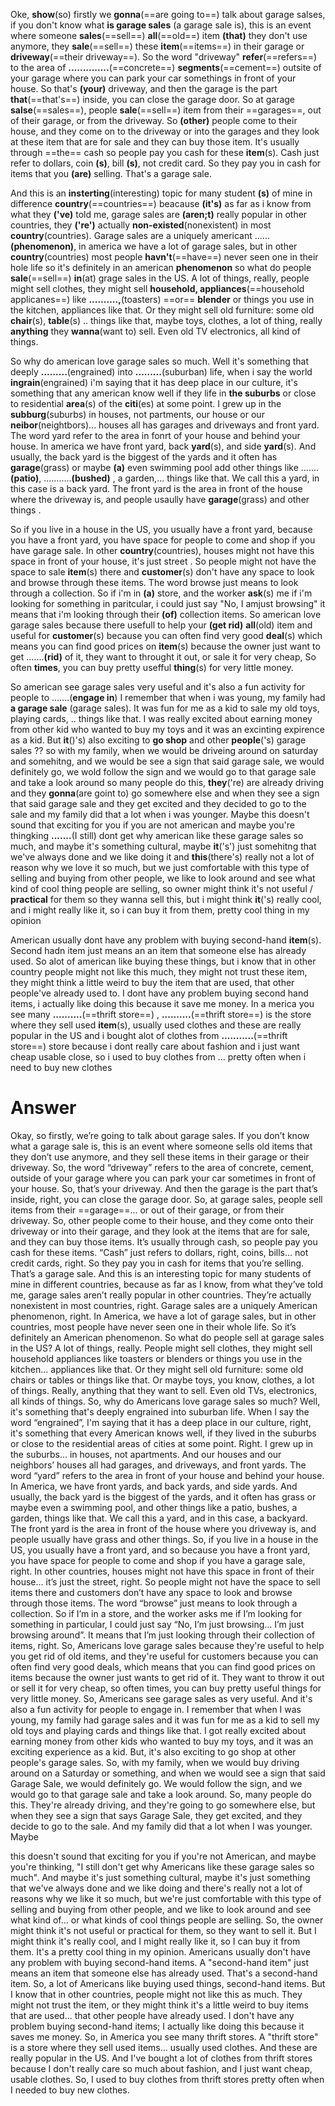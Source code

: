 Oke, **show**(so) firstly we **gonna**(==are going to==) talk about garage salses, if you don't know what **is garage sales** (a garage sale is), this is an event where someone **sales**(==sell==) **all**(==old==) item **(that)** they don't use anymore, they **sale**(==sell==) these **item**(==items==) in their garage or **driveway**(==their driveway==). So the word "driveway" **refer**(==refers==) to the area of **..............**(==concrete==) **segments**(==cement==) outsite of your garage where you can park your car somethings in front of your house. So that's **(your)** driveway, and then the garage is the part **that**(==that's==) inside, you can close the garage door. So at garage **salse**(==sales==), people **sale**(==sell==) item from their ==garages==, out of their garage, or from the driveway. So **(other)** people come to their house, and they come on to the driveway or  into the garages and they look at these item that are for sale and they can buy those item. It's usually through ==the== cash so people pay you cash for these **item**(s). Cash just refer to dollars, coin **(s)**, bill **(s)**, not credit card. So they pay you in cash for items that you **(are)** selling. That's a garage sale. 

And this is an **insterting**(interesting) topic for many student **(s)** of mine in difference **country**(==countries==) beacause **(it's)** as far as i know from what they **('ve)** told me, garage sales  are **(aren;t)** really popular in other countries, they **('re')** actually  **non-existed**(nonexistent) in most **country**(countries). Garage sales are a uniquely americant ......**(phenomenon)**, in america we have a lot of garage sales, but in other **country**(countries) most people **havn't**(==have==) never seen one in their hole life so it's definitely in an american **phenomenon** so what do people **sale**(==sell==) **in**(at) grage sales in the US. A lot of things, really, people might sell clothes, they might sell **household, appliances**(==household applicanes==) like **..........,**(toasters) ==or== **blender** or things you use in the kitchen, appliances like that. Or they might sell old furniture: some old **chair**(s), **table**(s) .. things like that,  maybe toys, clothes, a lot of thing, really **anything** they **wanna**(want to) sell. Even old TV electronics, all kind of things. 

So why do american love garage sales so much. Well it's something that deeply **.........**(engrained) into **.........**(suburban) life, when i say the world **ingrain**(engrained) i'm saying that it has deep place in our culture, it's something that any american know well if they life in **the suburbs** or close to residential **area**(s) of the **citi**(es) at some point. I grew up in the **subburg**(suburbs) in houses, not partments, our house or our **neibor**(neightbors)... houses all has garages and driveways and front yard. The word yard refer to the area in fonrt of your house and behind your house. In america we have front yard, back **yard**(s), and side **yard**(s). And usually, the back yard is the biggest of the yards and it often has **garage**(grass) or maybe **(a)** even swimming pool add other things like .......**(patio)**, ...........**(bushed)** , a garden,... things like that. We call this a yard, in this case is a back yard. The front yard is the area in front of the house where the driveway is, and people usaully have **garage**(grass) and other things . 

So if you live in a house in the US, you usually have a front yard, because you have a front yard, you have space for people to come and shop if you have garage sale. In other **country**(countries), houses might not have this space in front of your house, it's just street . So people might not have the space to sale **item**(s) there and **customer**(s) don't have any space to look and browse through these items. The word browse just means to look through a collection. So if i'm in **(a)** store, and the worker **ask**(s) me if i'm looking for something in paritcular, i could just say "No, I amjust browsing" it means that i'm looking through their  **(of)** collection items. So american love garage sales because there usefull to help your **(get rid)** **all**(old) item and useful for **customer**(s) because you can often find very good **deal**(s) which means you can find good prices on **item**(s) because the owner just want to get .......**(rid)** of it, they want to throught it out, or sale it for very cheap, So often **times**, you can buy pretty usefful **thing**(s) for very little money. 

So american see garage sales very useful and it's also a fun activity for people to .......(**engage in**) I remember that when i was young, my family had **a garage sale** (garage sales). It was fun for me as a kid to sale my old toys, playing cards, .. things like that. I was really excited about earning money from other kid who wanted to buy my toys and it was an excinting expirence as a kid. But **it**()'s) also exciting to **go shop** and other **people**('s) garage sales ?? so with my family, when we would be driveing around on saturday and somehitng, and we would be see a sign that said garage sale, we would definitely go, we wold follow the sign and we would go to that garage sale and take a look around so many people do this, **they**('re) are already driving and they **gonna**(are goint to) go somewhere else and when they see a sign that said garage sale and they get excited and they decided to go to the sale and my family did that a lot when i was younger. Maybe this doesn't sound that exciting for you if you are not american and maybe you're thingking **.......**(I still) dont get why american like these garage sales so much, and maybe it's something cultural, maybe **it**('s') just somehitng that we've  always done and we like doing it and **this**(there's) really not a lot of reason why we love it so much, but we just comfortable with this type of selling and buying from other people, we like to look around and see what kind of cool thing people are selling, so owner might think it's not useful / **practical** for them so they wanna sell this, but i might think **it**('s) really cool, and i might really like it, so i can buy it from them, pretty cool thing in my opinion

American  usually dont have any problem with buying second-hand **item**(s). Second hadn item just means an an item that someone else has already used. So alot of american like buying these things, but i know that in other country people might not like this much, they might not trust these item, they might think a little weird to buy the item that are used, that other people've already used to. I dont have any problem buying second hand items, i actually like doing this because it save me money. In a merica you see many **..........**(==thrift store==) , **..........**(==thrift store==) is the store where they sell used **item**(s), usually used clothes and these are really popular in the US and i bought alot of clothes from **...........**(==thrift store==) store because i dont really care about fashion and i just want cheap usable close, so i used to buy clothes from ... pretty often when i need to buy new clothes


# Answer

Okay, so firstly, we’re going to talk about garage sales. If you don’t know what a
garage sale is, this is an event where someone sells old items that they don’t use
anymore, and they sell these items in their garage or their driveway. So, the word
“driveway” refers to the area of concrete, cement, outside of your garage where you can
park your car sometimes in front of your house. So, that’s your driveway. And then the
garage is the part that’s inside, right, you can close the garage door. So, at garage
sales, people sell items from their ==garage==... or out of their garage, or from their driveway.
So, other people come to their house, and they come onto their driveway or into their
garage, and they look at the items that are for sale, and they can buy those items. It’s
usually through cash, so people pay you cash for these items. “Cash” just refers to
dollars, right, coins, bills... not credit cards, right. So they pay you in cash for items that
you’re selling. That’s a garage sale.
And this is an interesting topic for many students of mine in different countries,
because as far as I know, from what they’ve told me, garage sales aren’t really popular
in other countries. They’re actually nonexistent in most countries, right. Garage sales
are a uniquely American phenomenon, right. In America, we have a lot of garage sales,
but in other countries, most people have never seen one in their whole life. So it’s
definitely an American phenomenon. So what do people sell at garage sales in the US?
A lot of things, really. People might sell clothes, they might sell household appliances
like toasters or blenders or things you use in the kitchen... appliances like that. Or they
might sell old furniture: some old chairs or tables or things like that. Or maybe toys, you
know, clothes, a lot of things. Really, anything that they want to sell. Even old TVs,
electronics, all kinds of things.
So, why do Americans love garage sales so much? Well, it's something that's
deeply engrained into suburban life. When I say the word “engrained”, I'm saying that it
has a deep place in our culture, right, it's something that every American knows well, if
they lived in the suburbs or close to the residential areas of cities at some point. Right. I
grew up in the suburbs... in houses, not apartments. And our houses and our neighbors’
houses all had garages, and driveways, and front yards. The word “yard” refers to the
area in front of your house and behind your house. In America, we have front yards, and
back yards, and side yards. And usually, the back yard is the biggest of the yards, and it
often has grass or maybe even a swimming pool, and other things like a patio, bushes,
a garden, things like that. We call this a yard, and in this case, a backyard. The front
yard is the area in front of the house where you driveway is, and people usually have
grass and other things.
So, if you live in a house in the US, you usually have a front yard, and so
because you have a front yard, you have space for people to come and shop if you
have a garage sale, right. In other countries, houses might not have this space in front
of their house... it’s just the street, right. So people might not have the space to sell
items there and customers don’t have any space to look and browse through those
items. The word “browse” just means to look through a collection. So if I’m in a store,
and the worker asks me if I’m looking for something in particular, I could just say “No,
I’m just browsing... I’m just browsing around”. It means that I’m just looking through their
collection of items, right. So, Americans love garage sales because they're useful to
help you get rid of old items, and they're useful for customers because you can often
find very good deals, which means that you can find good prices on items because the
owner just wants to get rid of it. They want to throw it out or sell it for very cheap, so
often times, you can buy pretty useful things for very little money.
So, Americans see garage sales as very useful. And it's also a fun activity for
people to engage in. I remember that when I was young, my family had garage sales
and it was fun for me as a kid to sell my old toys and playing cards and things like that. I
got really excited about earning money from other kids who wanted to buy my toys, and
it was an exciting experience as a kid. But, it's also exciting to go shop at other people's
garage sales. So, with my family, when we would buy driving around on a Saturday or
something, and when we would see a sign that said Garage Sale, we would definitely
go. We would follow the sign, and we would go to that garage sale and take a look
around.
So, many people do this. They're already driving, and they're going to go
somewhere else, but when they see a sign that says Garage Sale, they get excited, and
they decide to go to the sale. And my family did that a lot when I was younger. Maybe

this doesn't sound that exciting for you if you're not American, and maybe you're
thinking, "I still don't get why Americans like these garage sales so much". And maybe
it's just something cultural, maybe it's just something that we've always done and we
like doing and there's really not a lot of reasons why we like it so much, but we're just
comfortable with this type of selling and buying from other people, and we like to look
around and see what kind of... or what kinds of cool things people are selling. So, the
owner might think it's not useful or practical for them, so they want to sell it. But I might
think it's really cool, and I might really like it, so I can buy it from them. It's a pretty cool
thing in my opinion.
Americans usually don't have any problem with buying second-hand items. A
"second-hand item" just means an item that someone else has already used. That's a
second-hand item. So, a lot of Americans like buying used things, second-hand items.
But I know that in other countries, people might not like this as much. They might not
trust the item, or they might think it's a little weird to buy items that are used... that other
people have already used. I don't have any problem buying second-hand items; I
actually like doing this because it saves me money. So, in America you see many thrift
stores. A "thrift store" is a store where they sell used items... usually used clothes. And
these are really popular in the US. And I've bought a lot of clothes from thrift stores
because I don't really care so much about fashion, and I just want cheap, usable
clothes. So, I used to buy clothes from thrift stores pretty often when I needed to buy
new clothes.